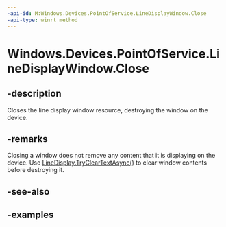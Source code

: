 ```yaml
---
-api-id: M:Windows.Devices.PointOfService.LineDisplayWindow.Close
-api-type: winrt method
---
```


<!-- Method syntax.
public void LineDisplayWindow.Close()
-->

# Windows.Devices.PointOfService.LineDisplayWindow.Close


## -description

Closes the line display window resource, destroying the window on the device.

## -remarks

Closing a window does not remove any content that it is displaying on the device. Use [LineDisplay.TryClearTextAsync()](linedisplaywindow_trycleartextasync_2039536783.md) to clear window contents before destroying it.

## -see-also

## -examples

